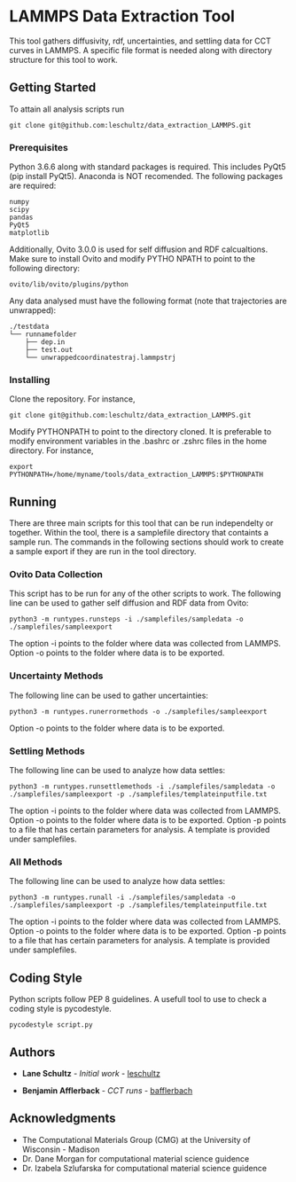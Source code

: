 # LAMMPS Data Extraction Tool

This tool gathers diffusivity, rdf, uncertainties, and settling data for CCT curves in LAMMPS. A specific file format is needed along with directory structure for this tool to work.

## Getting Started

To attain all analysis scripts run

```
git clone git@github.com:leschultz/data_extraction_LAMMPS.git
```

### Prerequisites

Python 3.6.6 along with standard packages is required. This includes PyQt5 (pip install PyQt5). Anaconda is NOT recomended. The following packages are required:

```
numpy
scipy
pandas
PyQt5
matplotlib
```

Additionally, Ovito 3.0.0 is used for self diffusion and RDF calcualtions. Make sure to install Ovito and modify PYTHO
NPATH to point to the following directory:

```
ovito/lib/ovito/plugins/python
```

Any data analysed must have the following format (note that trajectories are unwrapped):

```
./testdata
└── runnamefolder
    ├── dep.in
    ├── test.out
    └── unwrappedcoordinatestraj.lammpstrj
```

### Installing

Clone the repository. For instance, 
```
git clone git@github.com:leschultz/data_extraction_LAMMPS.git
```

Modify PYTHONPATH to point to the directory cloned. It is preferable to modify environment variables in the .bashrc or .zshrc files in the home directory. For instance,

```
export PYTHONPATH=/home/myname/tools/data_extraction_LAMMPS:$PYTHONPATH
```

## Running

There are three main scripts for this tool that can be run independelty or together. Within the tool, there is a samplefile directory that containts a sample run. The commands in the following sections should work to create a sample export if they are run in the tool directory.

### Ovito Data Collection

This script has to be run for any of the other scripts to work. The following line can be used to gather self diffusion and RDF data from Ovito:

```
python3 -m runtypes.runsteps -i ./samplefiles/sampledata -o ./samplefiles/sampleexport
```

The option -i points to the folder where data was collected from LAMMPS. Option -o points to the folder where data is to be exported.

### Uncertainty Methods

The following line can be used to gather uncertainties:

```
python3 -m runtypes.runerrormethods -o ./samplefiles/sampleexport
```

Option -o points to the folder where data is to be exported.

### Settling Methods

The following line can be used to analyze how data settles:

```
python3 -m runtypes.runsettlemethods -i ./samplefiles/sampledata -o ./samplefiles/sampleexport -p ./samplefiles/templateinputfile.txt
```

The option -i points to the folder where data was collected from LAMMPS. Option -o points to the folder where data is to be exported. Option -p points to a file that has certain parameters for analysis. A template is provided under samplefiles.

### All Methods

The following line can be used to analyze how data settles:

```
python3 -m runtypes.runall -i ./samplefiles/sampledata -o ./samplefiles/sampleexport -p ./samplefiles/templateinputfile.txt
```

The option -i points to the folder where data was collected from LAMMPS. Option -o points to the folder where data is to be exported. Option -p points to a file that has certain parameters for analysis. A template is provided under samplefiles.

## Coding Style

Python scripts follow PEP 8 guidelines. A usefull tool to use to check a coding style is pycodestyle.

```
pycodestyle script.py
```

## Authors

* **Lane Schultz** - *Initial work* - [leschultz](https://github.com/leschultz)

* **Benjamin Afflerback** - *CCT runs* - [bafflerbach](https://github.com/bafflerbach)

## Acknowledgments

* The Computational Materials Group (CMG) at the University of Wisconsin - Madison
* Dr. Dane Morgan for computational material science guidence
* Dr. Izabela Szlufarska for computational material science guidence
